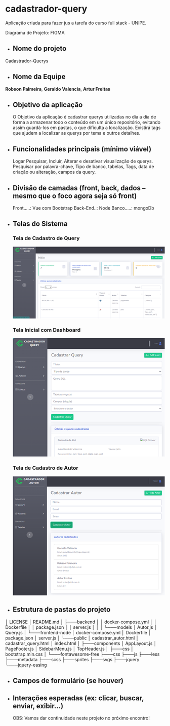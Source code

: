# cadastrador-query
 Aplicação criada para fazer jus a tarefa do curso full stack - UNIPE.

 Diagrama de Projeto: FIGMA

- ## **Nome do projeto**
 Cadastrador-Querys

- ## **Nome da Equipe**
 **Robson Palmeira**, 
 **Geraldo Valencia**, 
 **Artur Freitas**
 
- ## **Objetivo da aplicação**
  O Objetivo da aplicação é cadastrar querys utilizadas no dia a dia de forma a armazenar todo o conteúdo em um único repositório, evitando assim guardá-los em pastas, o que dificulta a localização. Existirá tags que ajudem a localizar as querys por tema e outros detalhes.

- ## **Funcionalidades principais (mínimo viável)**
  Logar
  Pesquisar, Incluir, Alterar e desativar visualização de querys.
  Pesquisar por palavra-chave, Tipo de banco, tabelas, Tags, data de  criação ou alteração, campos da query.

- ## **Divisão de camadas (front, back, dados – mesmo que o foco agora seja só front)**
  Front.....: Vue com Bootstrap
  Back-End..: Node
  Banco.....: mongoDb 
 
- ## Telas do Sistema

  ### Tela de Cadastro de Query
  ![Tela Cadastro de Query](frontend-node/public/img/screen/scr01.png)

  ### Tela Inicial com Dashboard
  ![Tela Inicial](frontend-node/public/img/screen/scr02.png)

  ### Tela de Cadastro de Autor
  ![Tela Cadastro de Autor](frontend-node/public/img/screen/scr03.png)

- ## **Estrutura de pastas do projeto**

│   LICENSE
│   README.md
│
├───backend
│   │   docker-compose.yml
│   │   Dockerfile
│   │   package.json
│   │   server.js
│   │
│   └───models
│           Autor.js
│           Query.js
│
└───frontend-node
    │   docker-compose.yml
    │   Dockerfile
    │   package.json
    │   server.js
    │
    └───public
        │   cadastrar_autor.html
        │   cadastrar_query.html
        │   index.html
        │
        ├───components
        │       AppLayout.js
        │       PageFooter.js
        │       SidebarMenu.js
        │       TopHeader.js
        │
        ├───css
        │       bootstrap.min.css
        │
        └───fontawesome-free
            ├───css
            ├───js
            ├───less
            ├───metadata
            ├───scss
            ├───sprites
            ├───svgs
            ├───jquery
            └───jquery-easing


- ## **Campos de formulário (se houver)**
- ## **Interações esperadas (ex: clicar, buscar, enviar, exibir...)**

  OBS: Vamos dar continuidade neste projeto no próximo encontro!
